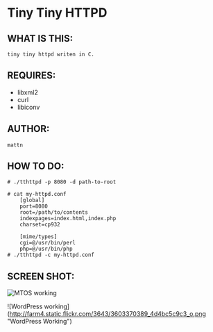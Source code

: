 Tiny Tiny HTTPD
===============

WHAT IS THIS:
-------------

	tiny tiny httpd writen in C.

REQUIRES:
---------

* libxml2
* curl
* libiconv

AUTHOR:
-------

	mattn

HOW TO DO:
----------

	# ./tthttpd -p 8080 -d path-to-root

	# cat my-httpd.conf
		[global]
		port=8080
		root=/path/to/contents
		indexpages=index.html,index.php
		charset=cp932

		[mime/types]
		cgi=@/usr/bin/perl
		php=@/usr/bin/php
	# ./tthttpd -c my-httpd.conf

SCREEN SHOT:
------------

![MTOS working](http://farm4.static.flickr.com/3305/3597469456_1f5210975f_o.png "MTOS Working")

![WordPress working] (http://farm4.static.flickr.com/3643/3603370389_4d4bc5c9c3_o.png "WordPress Working")
